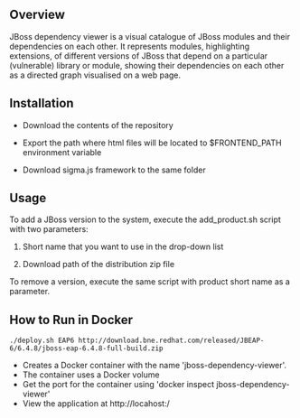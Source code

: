 ## Overview

JBoss dependency viewer is a visual catalogue of JBoss modules and their dependencies on each other. It represents modules, highlighting extensions, of different versions of JBoss that depend on a particular (vulnerable) library or module, showing their dependencies on each other as a directed graph visualised on a web page.  

## Installation

 - Download the contents of the repository

 - Export the path where html files will be located to $FRONTEND_PATH environment variable

 - Download sigma.js framework to the same folder

## Usage

To add a JBoss version to the system, execute the add_product.sh script with two parameters:

1. Short name that you want to use in the drop-down list

2. Download path of the distribution zip file

To remove a version, execute the same script with product short name as a parameter.

## How to Run in Docker

	./deploy.sh EAP6 http://download.bne.redhat.com/released/JBEAP-6/6.4.8/jboss-eap-6.4.8-full-build.zip

 - Creates a Docker container with the name 'jboss-dependency-viewer'. 
 - The container uses a Docker volume 
 - Get the port for the container using 'docker inspect jboss-dependency-viewer'
 - View the application at http://locahost:<port>/
